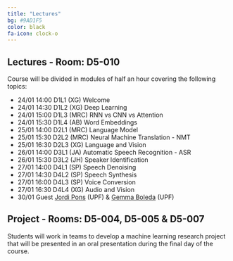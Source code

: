 ```yaml
---
title: "Lectures"
bg: #9AD1F5
color: black
fa-icon: clock-o
---
```


## Lectures - Room: D5-010

Course will be divided in modules of half an hour covering the following topics:

* 24/01 14:00 D1L1 (XG) Welcome  
* 24/01 14:30 D1L2 (XG) Deep Learning
* 24/01 15:00 D1L3 (MRC) RNN vs CNN vs Attention
* 24/01 15:30 D1L4 (AB) Word Embeddings
* 25/01 14:00 D2L1 (MRC) Language Model
* 25/01 15:30 D2L2 (MRC) Neural Machine Translation - NMT
* 25/01 16:30 D2L3 (XG) Language and Vision 
* 26/01 14:00 D3L1 (JA) Automatic Speech Recognition - ASR
* 26/01 15:30 D3L2 (JH) Speaker Identification
* 27/01 14:00 D4L1 (SP) Speech Denoising
* 27/01 14:30 D4L2 (SP) Speech Synthesis
* 27/01 16:00 D4L3 (SP) Voice Conversion
* 27/01 16:30 D4L4 (XG) Audio and Vision 
* 30/01 Guest [Jordi Pons][JordiPons] (UPF) & [Gemma Boleda][GemmaBoleda] (UPF)

[JordiPons]: http://www.jordipons.me/
[GemmaBoleda]: http://gboleda.utcompling.com/


## Project - Rooms: D5-004, D5-005 & D5-007

Students will work in teams to develop a machine learning research project that will be presented in an oral presentation during the final day of the course. 
